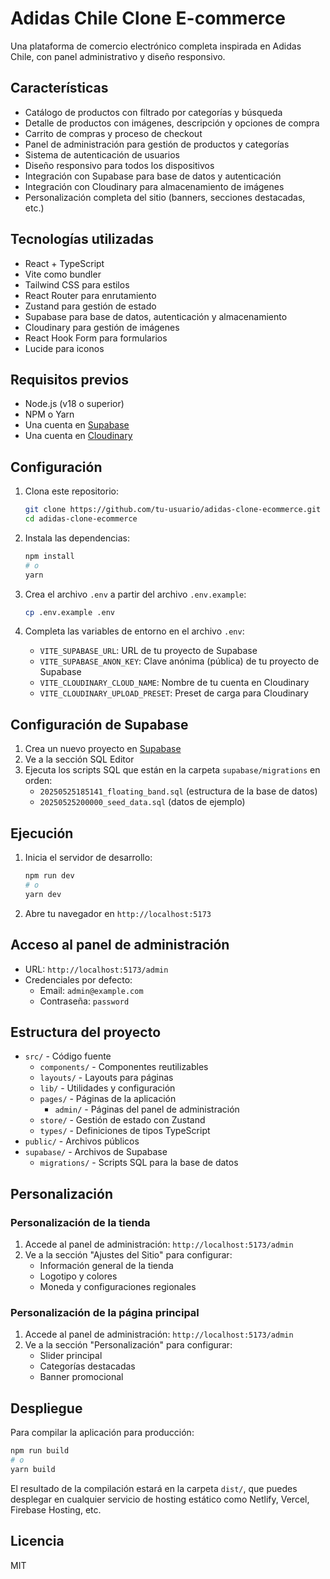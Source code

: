 # Adidas Chile Clone E-commerce

Una plataforma de comercio electrónico completa inspirada en Adidas Chile, con panel administrativo y diseño responsivo.

## Características

- Catálogo de productos con filtrado por categorías y búsqueda
- Detalle de productos con imágenes, descripción y opciones de compra
- Carrito de compras y proceso de checkout
- Panel de administración para gestión de productos y categorías
- Sistema de autenticación de usuarios
- Diseño responsivo para todos los dispositivos
- Integración con Supabase para base de datos y autenticación
- Integración con Cloudinary para almacenamiento de imágenes
- Personalización completa del sitio (banners, secciones destacadas, etc.)

## Tecnologías utilizadas

- React + TypeScript
- Vite como bundler
- Tailwind CSS para estilos
- React Router para enrutamiento
- Zustand para gestión de estado
- Supabase para base de datos, autenticación y almacenamiento
- Cloudinary para gestión de imágenes
- React Hook Form para formularios
- Lucide para iconos

## Requisitos previos

- Node.js (v18 o superior)
- NPM o Yarn
- Una cuenta en [Supabase](https://supabase.com/)
- Una cuenta en [Cloudinary](https://cloudinary.com/)

## Configuración

1. Clona este repositorio:
   ```bash
   git clone https://github.com/tu-usuario/adidas-clone-ecommerce.git
   cd adidas-clone-ecommerce
   ```

2. Instala las dependencias:
   ```bash
   npm install
   # o
   yarn
   ```

3. Crea el archivo `.env` a partir del archivo `.env.example`:
   ```bash
   cp .env.example .env
   ```

4. Completa las variables de entorno en el archivo `.env`:
   - `VITE_SUPABASE_URL`: URL de tu proyecto de Supabase
   - `VITE_SUPABASE_ANON_KEY`: Clave anónima (pública) de tu proyecto de Supabase
   - `VITE_CLOUDINARY_CLOUD_NAME`: Nombre de tu cuenta en Cloudinary
   - `VITE_CLOUDINARY_UPLOAD_PRESET`: Preset de carga para Cloudinary

## Configuración de Supabase

1. Crea un nuevo proyecto en [Supabase](https://app.supabase.io/)
2. Ve a la sección SQL Editor
3. Ejecuta los scripts SQL que están en la carpeta `supabase/migrations` en orden:
   - `20250525185141_floating_band.sql` (estructura de la base de datos)
   - `20250525200000_seed_data.sql` (datos de ejemplo)

## Ejecución

1. Inicia el servidor de desarrollo:
   ```bash
   npm run dev
   # o
   yarn dev
   ```

2. Abre tu navegador en `http://localhost:5173`

## Acceso al panel de administración

- URL: `http://localhost:5173/admin`
- Credenciales por defecto:
  - Email: `admin@example.com`
  - Contraseña: `password`

## Estructura del proyecto

- `src/` - Código fuente
  - `components/` - Componentes reutilizables
  - `layouts/` - Layouts para páginas
  - `lib/` - Utilidades y configuración
  - `pages/` - Páginas de la aplicación
    - `admin/` - Páginas del panel de administración
  - `store/` - Gestión de estado con Zustand
  - `types/` - Definiciones de tipos TypeScript
- `public/` - Archivos públicos
- `supabase/` - Archivos de Supabase
  - `migrations/` - Scripts SQL para la base de datos

## Personalización

### Personalización de la tienda

1. Accede al panel de administración: `http://localhost:5173/admin`
2. Ve a la sección "Ajustes del Sitio" para configurar:
   - Información general de la tienda
   - Logotipo y colores
   - Moneda y configuraciones regionales

### Personalización de la página principal

1. Accede al panel de administración: `http://localhost:5173/admin`
2. Ve a la sección "Personalización" para configurar:
   - Slider principal
   - Categorías destacadas
   - Banner promocional

## Despliegue

Para compilar la aplicación para producción:

```bash
npm run build
# o
yarn build
```

El resultado de la compilación estará en la carpeta `dist/`, que puedes desplegar en cualquier servicio de hosting estático como Netlify, Vercel, Firebase Hosting, etc.

## Licencia

MIT
